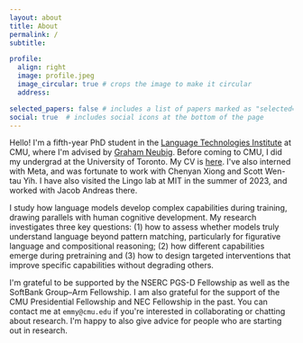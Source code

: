 ```yaml
---
layout: about
title: About
permalink: /
subtitle:

profile:
  align: right
  image: profile.jpeg
  image_circular: true # crops the image to make it circular
  address:

selected_papers: false # includes a list of papers marked as "selected={true}"
social: true  # includes social icons at the bottom of the page
---
```


Hello! I'm a fifth-year PhD student in the [Language Technologies Institute](https://lti.cs.cmu.edu/) at CMU, where I'm advised by [Graham Neubig](http://www.phontron.com/). Before coming to CMU, I did my undergrad at the University of Toronto. My CV is [here](assets/pdf/CV_2024.pdf). I've also interned with Meta, and was fortunate to work with Chenyan Xiong and Scott Wen-tau Yih. I have also visited the Lingo lab at MIT in the summer of 2023, and worked with Jacob Andreas there.

I study how language models develop complex capabilities during training, drawing parallels with human cognitive development. My research investigates three key questions: (1) how to assess whether models truly understand language beyond pattern matching, particularly for figurative language and compositional reasoning; (2) how different capabilities emerge during pretraining and (3) how to design targeted interventions that improve specific capabilities without degrading others. 

I'm grateful to be supported by the NSERC PGS-D Fellowship as well as the SoftBank Group–Arm Fellowship. I am also grateful for the support of the CMU Presidential Fellowship and NEC Fellowship in the past. You can contact me at `emmy@cmu.edu` if you're interested in collaborating or chatting about research. I'm happy to also give advice for people who are starting out in research.